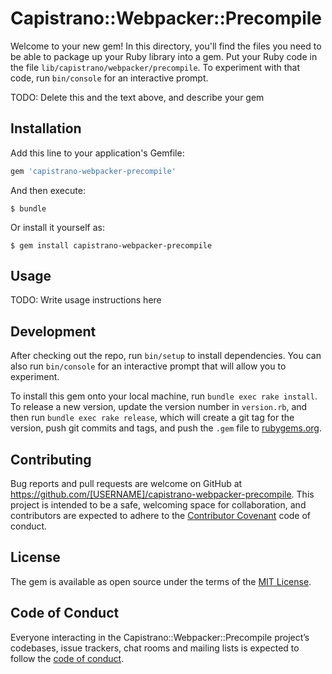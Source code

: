 # Capistrano::Webpacker::Precompile

Welcome to your new gem! In this directory, you'll find the files you need to be able to package up your Ruby library into a gem. Put your Ruby code in the file `lib/capistrano/webpacker/precompile`. To experiment with that code, run `bin/console` for an interactive prompt.

TODO: Delete this and the text above, and describe your gem

## Installation

Add this line to your application's Gemfile:

```ruby
gem 'capistrano-webpacker-precompile'
```

And then execute:

    $ bundle

Or install it yourself as:

    $ gem install capistrano-webpacker-precompile

## Usage

TODO: Write usage instructions here

## Development

After checking out the repo, run `bin/setup` to install dependencies. You can also run `bin/console` for an interactive prompt that will allow you to experiment.

To install this gem onto your local machine, run `bundle exec rake install`. To release a new version, update the version number in `version.rb`, and then run `bundle exec rake release`, which will create a git tag for the version, push git commits and tags, and push the `.gem` file to [rubygems.org](https://rubygems.org).

## Contributing

Bug reports and pull requests are welcome on GitHub at https://github.com/[USERNAME]/capistrano-webpacker-precompile. This project is intended to be a safe, welcoming space for collaboration, and contributors are expected to adhere to the [Contributor Covenant](http://contributor-covenant.org) code of conduct.

## License

The gem is available as open source under the terms of the [MIT License](https://opensource.org/licenses/MIT).

## Code of Conduct

Everyone interacting in the Capistrano::Webpacker::Precompile project’s codebases, issue trackers, chat rooms and mailing lists is expected to follow the [code of conduct](https://github.com/[USERNAME]/capistrano-webpacker-precompile/blob/master/CODE_OF_CONDUCT.md).
